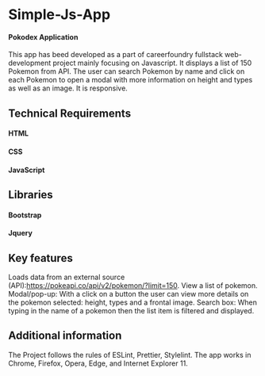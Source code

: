 # Simple-Js-App 
 #### Pokodex Application 
  This app has beed developed as a part of careerfoundry fullstack web-development project mainly focusing on Javascript. It displays a list of 150 Pokemon from API. The user can search Pokemon by name and click on each Pokemon to open a modal with more information on height and types as well as an image. It is responsive.
 
## Technical Requirements
#### HTML
#### CSS
#### JavaScript

## Libraries
#### Bootstrap
#### Jquery

## Key features
Loads data from an external source (API):https://pokeapi.co/api/v2/pokemon/?limit=150.
View a list of pokemon.
Modal/pop-up: With a click on a button the user can view more details on the pokemon selected: height, types and a frontal image.
Search box: When typing in the name of a pokemon then the list item is filtered and displayed.

## Additional information
The Project follows the rules of ESLint, Prettier, Stylelint.
The app works in Chrome, Firefox, Opera, Edge, and Internet Explorer 11.
 
